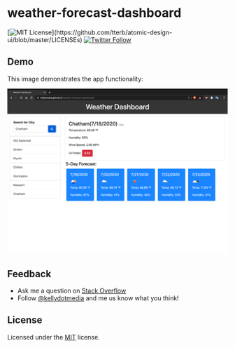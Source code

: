 # weather-forecast-dashboard

[![MIT License](https://img.shields.io/apm/l/atomic-design-ui.svg?)](https://github.com/tterb/atomic-design-ui/blob/master/LICENSEs) [![Twitter Follow](https://img.shields.io/twitter/follow/kellydotmedia?style=social)](https://twitter.com/kellydotmedia)

## Demo

This image demonstrates the app functionality:

![weather dashboard demo](./assets/img/weather-forecast-dashboard.png)

## Feedback

- Ask me a question on [Stack Overflow](https://stackoverflow.com/users/13296428/kellydotmedia)
- Follow [@kellydotmedia](https://twitter.com/kellydotmedia) and me us know what you think!

## License

Licensed under the [MIT](LICENSE.txt) license.